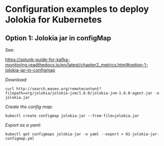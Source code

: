 # Configuration examples to deploy Jolokia for Kubernetes

## Option 1: Jolokia jar in configMap

See:

https://splunk-guide-for-kafka-monitoring.readthedocs.io/en/latest/chapter2_metrics.html#option-1-jolokia-jar-in-configmap

*Download:*

```
curl http://search.maven.org/remotecontent?filepath=org/jolokia/jolokia-jvm/1.6.0/jolokia-jvm-1.6.0-agent.jar -o jolokia.jar
```

*Create the config map:*

```
kubectl create configmap jolokia-jar --from-file=jolokia.jar
```

*Export as a yaml:*

```
kubectl get configmaps jolokia-jar -o yaml --export > 01-jolokia-jar-configmap.yml
```
